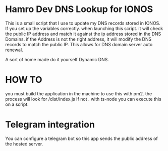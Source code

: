 # Hamro Dev DNS Lookup for IONOS

This is a small script that I use to update my DNS records stored in IONOS.
If you set up the variables correctly. when launching this script. it will check the public IP address and match it
against the ip address stored in the DNS Domains. if the Address is not the right address, it will modify the DNS records
to match the public IP. This allows for DNS domain server auto renewal.

A sort of home made do it yourself Dynamic DNS.

# HOW TO

you must build the application in the machine to use this with pm2. the process will look for /dist/index.js
If not . with ts-node you can execute this on a script.

# Telegram integration

You can configure a telegram bot so this app sends the public address of the hosted server.
